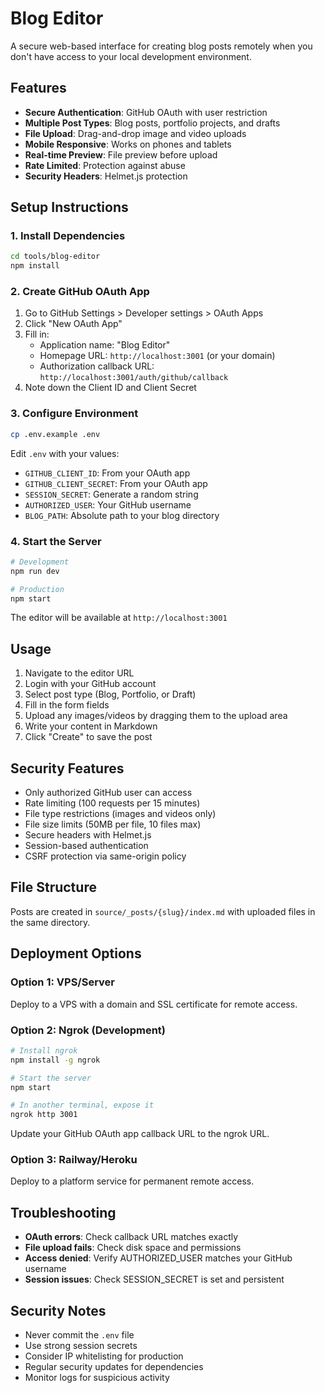 # Blog Editor

A secure web-based interface for creating blog posts remotely when you don't have access to your local development environment.

## Features

- **Secure Authentication**: GitHub OAuth with user restriction
- **Multiple Post Types**: Blog posts, portfolio projects, and drafts
- **File Upload**: Drag-and-drop image and video uploads
- **Mobile Responsive**: Works on phones and tablets
- **Real-time Preview**: File preview before upload
- **Rate Limited**: Protection against abuse
- **Security Headers**: Helmet.js protection

## Setup Instructions

### 1. Install Dependencies

```bash
cd tools/blog-editor
npm install
```

### 2. Create GitHub OAuth App

1. Go to GitHub Settings > Developer settings > OAuth Apps
2. Click "New OAuth App"
3. Fill in:
   - Application name: "Blog Editor"
   - Homepage URL: `http://localhost:3001` (or your domain)
   - Authorization callback URL: `http://localhost:3001/auth/github/callback`
4. Note down the Client ID and Client Secret

### 3. Configure Environment

```bash
cp .env.example .env
```

Edit `.env` with your values:
- `GITHUB_CLIENT_ID`: From your OAuth app
- `GITHUB_CLIENT_SECRET`: From your OAuth app  
- `SESSION_SECRET`: Generate a random string
- `AUTHORIZED_USER`: Your GitHub username
- `BLOG_PATH`: Absolute path to your blog directory

### 4. Start the Server

```bash
# Development
npm run dev

# Production
npm start
```

The editor will be available at `http://localhost:3001`

## Usage

1. Navigate to the editor URL
2. Login with your GitHub account
3. Select post type (Blog, Portfolio, or Draft)
4. Fill in the form fields
5. Upload any images/videos by dragging them to the upload area
6. Write your content in Markdown
7. Click "Create" to save the post

## Security Features

- Only authorized GitHub user can access
- Rate limiting (100 requests per 15 minutes)
- File type restrictions (images and videos only)
- File size limits (50MB per file, 10 files max)
- Secure headers with Helmet.js
- Session-based authentication
- CSRF protection via same-origin policy

## File Structure

Posts are created in `source/_posts/{slug}/index.md` with uploaded files in the same directory.

## Deployment Options

### Option 1: VPS/Server
Deploy to a VPS with a domain and SSL certificate for remote access.

### Option 2: Ngrok (Development)
```bash
# Install ngrok
npm install -g ngrok

# Start the server
npm start

# In another terminal, expose it
ngrok http 3001
```

Update your GitHub OAuth app callback URL to the ngrok URL.

### Option 3: Railway/Heroku
Deploy to a platform service for permanent remote access.

## Troubleshooting

- **OAuth errors**: Check callback URL matches exactly
- **File upload fails**: Check disk space and permissions
- **Access denied**: Verify AUTHORIZED_USER matches your GitHub username
- **Session issues**: Check SESSION_SECRET is set and persistent

## Security Notes

- Never commit the `.env` file
- Use strong session secrets
- Consider IP whitelisting for production
- Regular security updates for dependencies
- Monitor logs for suspicious activity